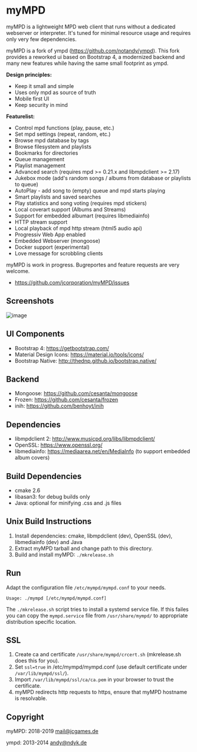 myMPD
=====

myMPD is a lightweight MPD web client that runs without a dedicated webserver or interpreter. 
It's tuned for minimal resource usage and requires only very few dependencies.

myMPD is a fork of ympd (https://github.com/notandy/ympd).
This fork provides a reworked ui based on Bootstrap 4, a modernized backend and many new features while having the same small footprint as ympd.

**Design principles:**
 - Keep it small and simple
 - Uses only mpd as source of truth
 - Mobile first UI
 - Keep security in mind

**Featurelist:**
 - Control mpd functions (play, pause, etc.)
 - Set mpd settings (repeat, random, etc.)
 - Browse mpd database by tags
 - Browse filesystem and playlists
 - Bookmarks for directories
 - Queue management
 - Playlist management
 - Advanced search (requires mpd >= 0.21.x and libmpdclient >= 2.17)
 - Jukebox mode (add's random songs / albums from database or playlists to queue)
 - AutoPlay - add song to (empty) queue and mpd starts playing
 - Smart playlists and saved searches
 - Play statistics and song voting (requires mpd stickers)
 - Local coverart support (Albums and Streams)
 - Support for embedded albumart (requires libmediainfo)
 - HTTP stream support
 - Local playback of mpd http stream (html5 audio api)
 - Progressiv Web App enabled
 - Embedded Webserver (mongoose)
 - Docker support (experimental)
 - Love message for scrobbling clients

myMPD is work in progress. Bugreportes and feature requests are very welcome.
 - https://github.com/jcorporation/myMPD/issues

Screenshots
-----------

![image](https://jcgames.de/stuff/myMPD/screenshots-2019-02-23.gif)

UI Components
-------------
 - Bootstrap 4: https://getbootstrap.com/
 - Material Design Icons: https://material.io/tools/icons/
 - Bootstrap Native: http://thednp.github.io/bootstrap.native/

Backend
-------
 - Mongoose: https://github.com/cesanta/mongoose
 - Frozen: https://github.com/cesanta/frozen
 - inih: https://github.com/benhoyt/inih

Dependencies
------------
 - libmpdclient 2: http://www.musicpd.org/libs/libmpdclient/
 - OpenSSL: https://www.openssl.org/
 - libmediainfo: https://mediaarea.net/en/MediaInfo (to support embedded album covers)

Build Dependencies
------------------
 - cmake 2.6
 - libasan3: for debug builds only
 - Java: optional for minifying .css and .js files

Unix Build Instructions
-----------------------
1. Install dependencies: cmake, libmpdclient (dev), OpenSSL (dev), libmediainfo (dev) and Java
2. Extract myMPD tarball and change path to this directory.
3. Build and install myMPD: ```./mkrelease.sh```

Run
---------
Adapt the configuration file ```/etc/mympd/mympd.conf``` to your needs.
```
Usage: ./mympd [/etc/mympd/mympd.conf]
```
The ```./mkrelease.sh``` script tries to install a systemd service file.  If this failes you can copy the ```mympd.service``` file from ```/usr/share/mympd/``` to appropriate distribution specific location. 

SSL
---

1. Create ca and certificate ```/usr/share/mympd/crcert.sh``` (mkrelease.sh does this for you).
2. Set ```ssl=true``` in /etc/mympd/mympd.conf (use default certificate under ```/var/lib/mympd/ssl/```).
3. Import ```/var/lib/mympd/ssl/ca/ca.pem``` in your browser to trust the certificate.
4. myMPD redirects http requests to https, ensure that myMPD hostname is resolvable.

Copyright
---------

myMPD: 2018-2019 <mail@jcgames.de>

ympd: 2013-2014 <andy@ndyk.de>
